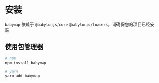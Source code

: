 # 安装
`babymap` 依赖于 `@babylonjs/core` `@babylonjs/loaders`，请确保您的项目已经安装 

## 使用包管理器

```sh
# npm
npm install babymap

# yarn
yarn add babymap

```
